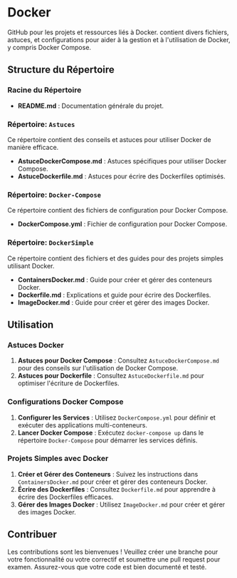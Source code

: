 # Docker

GitHub pour les projets et ressources liés à Docker. contient divers fichiers, astuces, et configurations pour aider à la gestion et à l'utilisation de Docker, y compris Docker Compose.

## Structure du Répertoire

### Racine du Répertoire

- **README.md** : Documentation générale du projet.

### Répertoire: `Astuces`

Ce répertoire contient des conseils et astuces pour utiliser Docker de manière efficace.

- **AstuceDockerCompose.md** : Astuces spécifiques pour utiliser Docker Compose.
- **AstuceDockerfile.md** : Astuces pour écrire des Dockerfiles optimisés.

### Répertoire: `Docker-Compose`

Ce répertoire contient des fichiers de configuration pour Docker Compose.

- **DockerCompose.yml** : Fichier de configuration pour Docker Compose.

### Répertoire: `DockerSimple`

Ce répertoire contient des fichiers et des guides pour des projets simples utilisant Docker.

- **ContainersDocker.md** : Guide pour créer et gérer des conteneurs Docker.
- **Dockerfile.md** : Explications et guide pour écrire des Dockerfiles.
- **ImageDocker.md** : Guide pour créer et gérer des images Docker.

## Utilisation

### Astuces Docker

1. **Astuces pour Docker Compose** : Consultez `AstuceDockerCompose.md` pour des conseils sur l'utilisation de Docker Compose.
2. **Astuces pour Dockerfile** : Consultez `AstuceDockerfile.md` pour optimiser l'écriture de Dockerfiles.

### Configurations Docker Compose

1. **Configurer les Services** : Utilisez `DockerCompose.yml` pour définir et exécuter des applications multi-conteneurs.
2. **Lancer Docker Compose** : Exécutez `docker-compose up` dans le répertoire `Docker-Compose` pour démarrer les services définis.

### Projets Simples avec Docker

1. **Créer et Gérer des Conteneurs** : Suivez les instructions dans `ContainersDocker.md` pour créer et gérer des conteneurs Docker.
2. **Écrire des Dockerfiles** : Consultez `Dockerfile.md` pour apprendre à écrire des Dockerfiles efficaces.
3. **Gérer des Images Docker** : Utilisez `ImageDocker.md` pour créer et gérer des images Docker.

## Contribuer

Les contributions sont les bienvenues ! Veuillez créer une branche pour votre fonctionnalité ou votre correctif et soumettre une pull request pour examen. Assurez-vous que votre code est bien documenté et testé.

